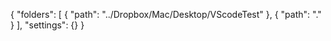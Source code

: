 {
	"folders": [
		{
			"path": "../Dropbox/Mac/Desktop/VScodeTest"
		},
		{
			"path": "."
		}
	],
	"settings": {}
}